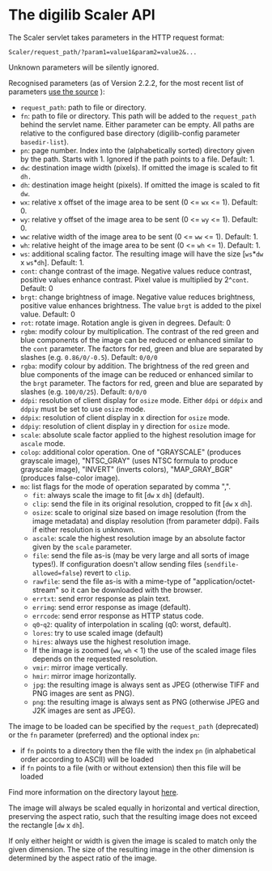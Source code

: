 # The digilib Scaler API

The Scaler servlet takes parameters in the HTTP request format:

	Scaler/request_path/?param1=value1&param2=value2&... 

Unknown parameters will be silently ignored.

Recognised parameters (as of Version 2.2.2, for the most recent list of 
parameters 
[use the source](http://hg.berlios.de/repos/digilib/file/default/servlet/src/main/java/digilib/conf/DigilibServletRequest.java)
):

- `request_path`: path to file or directory.
- `fn`: path to file or directory. This path will be added to the
    `request_path` behind the servlet name. Either parameter can be
    empty. All paths are relative to the configured base directory 
    (digilib-config parameter `basedir-list`). 
- `pn`: page number. Index into the (alphabetically sorted)
    directory given by the path. Starts with 1. Ignored if the path
    points to a file. Default: 1.
- `dw`: destination image width (pixels). If omitted the image is
    scaled to fit `dh.`
- `dh`: destination image height (pixels). If omitted the image
    is scaled to fit `dw`.
- `wx`: relative x offset of the image area to be sent (0 <=
    `wx` <= 1). Default: 0.
- `wy`: relative y offset of the image area to be sent (0 <=
    `wy` <= 1). Default: 0.
- `ww`: relative width of the image area to be sent (0 <= `ww`
    <= 1). Default: 1.
- `wh`: relative height of the image area to be sent (0 <= `wh`
    <= 1). Default: 1.
- `ws`: additional scaling factor. The resulting image will have
    the size \[`ws`\*`dw` x `ws`\*`dh`\]. Default: 1.
- `cont`: change contrast of the image. Negative values reduce
    contrast, positive values enhance contrast. Pixel value is
    multiplied by 2^`cont`. Default: 0
- `brgt`: change brightness of image. Negative value reduces
    brightness, positive value enhances brightness. The value `brgt` is
    added to the pixel value. Default: 0
- `rot`: rotate image. Rotation angle is given in degrees.
    Default: 0
- `rgbm`: modify colour by multiplication. The contrast of the
    red green and blue components of the image can be reduced or
    enhanced similar to the `cont` parameter. The factors for red, green
    and blue are separated by slashes (e.g. `0.86/0/-0.5`).
    Default: `0/0/0`
- `rgba`: modify colour by addition. The brightness of the red
    green and blue components of the image can be reduced or enhanced
    similar to the `brgt` parameter. The factors for red, green and blue
    are separated by slashes (e.g. `100/0/25`). Default: `0/0/0`
- `ddpi`: resolution of client display for `osize` mode. Either
    `ddpi` or `ddpix` and `ddpiy` must be set to use `osize` mode.
- `ddpix`: resolution of client display in x direction for
    `osize` mode.
- `ddpiy`: resolution of client display in y direction for
    `osize` mode.
- `scale`: absolute scale factor applied to the highest resolution image
    for `ascale` mode.
- `colop`: additional color operation. One of "GRAYSCALE" (produces grayscale 
    image), "NTSC\_GRAY" (uses NTSC formula to produce grayscale image), 
    "INVERT" (inverts colors), "MAP\_GRAY\_BGR" (produces false-color image).
- `mo`: list flags for the mode of operation separated by comma ",".
    - `fit`: always scale the image to fit \[`dw` x `dh`\] (default).
    - `clip`: send the file in its original resolution, cropped
        to fit \[`dw` x `dh`\].
    - `osize`: scale to original size based on image
        resolution (from the image metadata) and display resolution
        (from parameter ddpi). Fails if either resolution is unknown.
    - `ascale`: scale the highest resolution image by an absolute
    	factor given by the `scale` parameter.
    - `file`: send the file as-is (may be very large and all
        sorts of image types!). If configuration doesn't allow sending
        files (`sendfile-allowed=false`) revert to `clip`.
    - `rawfile`: send the file as-is with a mime-type of
        "application/octet-stream" so it can be downloaded with the
        browser.
    - `errtxt`: send error response as plain text.
    - `errimg`: send error response as image (default).
    - `errcode`: send error response as HTTP status code.
    - `q0`-`q2`: quality of interpolation in scaling (q0:
        worst, default).
    - `lores`: try to use scaled image (default)
    - `hires`: always use the highest resolution image.
    - If the image is zoomed (`ww`, `wh` \< 1) the use of the scaled
        image files depends on the requested resolution.
    - `vmir`: mirror image vertically.
    - `hmir`: mirror image horizontally.
    - `jpg`: the resulting image is always sent as JPEG
        (otherwise TIFF and PNG images are sent as PNG).
    - `png`: the resulting image is always sent as PNG
        (otherwise JPEG and J2K images are sent as JPEG).

The image to be loaded can be specified by the `request_path`
(deprecated) or the `fn` parameter (preferred) and the optional
index `pn`:

- if `fn` points to a directory then the file with the index `pn`
    (in alphabetical order according to ASCII) will be loaded
- if `fn` points to a file (with or without extension) then this
    file will be loaded

Find more information on the directory layout [here](image-directories.html).

The image will always be scaled equally in horizontal and vertical direction,
preserving the aspect ratio,
such that the resulting image does not exceed the rectangle \[`dw` x `dh`\].

If only either height or width is given the image is scaled to match
only the given dimension. The size of the resulting image in the other
dimension is determined by the aspect ratio of the image.
